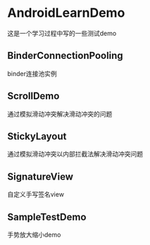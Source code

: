 # AndroidLearnDemo

这是一个学习过程中写的一些测试demo

## BinderConnectionPooling
binder连接池实例
## ScrollDemo
通过模拟滑动冲突解决滑动冲突的问题
## StickyLayout
通过模拟滑动冲突以内部拦截法解决滑动冲突问题
## SignatureView
自定义手写签名view
## SampleTestDemo
手势放大缩小demo